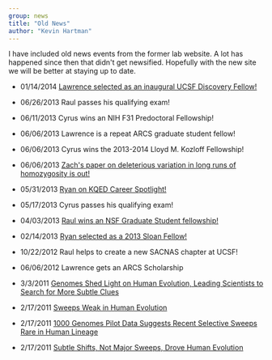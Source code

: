 ```yaml
---
group: news
title: "Old News"
author: "Kevin Hartman"
---
```

I have included old news events from the former lab website. A lot has happened since then that didn't get newsified. Hopefully with the new site we will be better at staying up to date.

* 01/14/2014 [Lawrence selected as an inaugural UCSF Discovery Fellow!](https://graduate.ucsf.edu/news/first-discovery-fellows)

* 06/26/2013 Raul passes his qualifying exam!

* 06/11/2013 Cyrus wins an NIH F31 Predoctoral Fellowship!

* 06/06/2013 Lawrence is a repeat ARCS graduate student fellow!

* 06/06/2013 Cyrus wins the 2013-2014 Lloyd M. Kozloff Fellowship!

* 06/06/2013 [Zach's paper on deleterious variation in long runs of homozygosity is out!](http://www.sciencedirect.com/science/article/pii/S0002929713002164)

* 05/31/2013 [Ryan on KQED Career Spotlight!](http://blogs.kqed.org/science/series/biotech-careers/)

* 05/17/2013 Cyrus passes his qualifying exam!

* 04/03/2013 [Raul wins an NSF Graduate Student fellowship!](http://bms.ucsf.edu/news/2013/04/nsf-announces-2013-graduate-research-fellowship-awards)

* 02/14/2013 [Ryan selected as a 2013 Sloan Fellow!](http://pharmacy.ucsf.edu/news/2013/02/ryan-hernandez-awarded-sloan-research-fellowship)

* 10/22/2012 Raul helps to create a new SACNAS chapter at UCSF!

* 06/06/2012 Lawrence gets an ARCS Scholarship

* 3/3/2011 [Genomes Shed Light on Human Evolution, Leading Scientists to Search for More Subtle Clues](https://www.ucsf.edu/news/2011/03/9450/genomes-shed-light-human-evolution-and-selective-sweeps)

* 2/17/2011 [Sweeps Weak in Human Evolution](https://www.sciencenews.org/article/sweeps-weak-human-evolution)

* 2/17/2011 [1000 Genomes Pilot Data Suggests Recent Selective Sweeps Rare in Human Lineage](https://www.genomeweb.com/sequencing/1000-genomes-pilot-data-suggests-recent-selective-sweeps-rare-human-lineage)

* 2/17/2011 [Subtle Shifts, Not Major Sweeps, Drove Human Evolution](https://www.sciencedaily.com/releases/2011/02/110217141307.htm)
